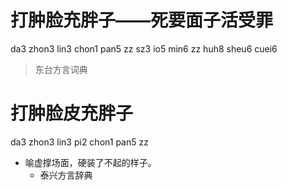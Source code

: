 # 打肿脸充胖子——死要面子活受罪
da3 zhon3 lin3 chon1 pan5 zz sz3 io5 min6 zz huh8 sheu6 cuei6
> 东台方言词典

# 打肿脸皮充胖子
da3 zhon3 lin3 pi2 chon1 pan5 zz
+ 喻虚撑场面，硬装了不起的样子。
  * 泰兴方言辞典
